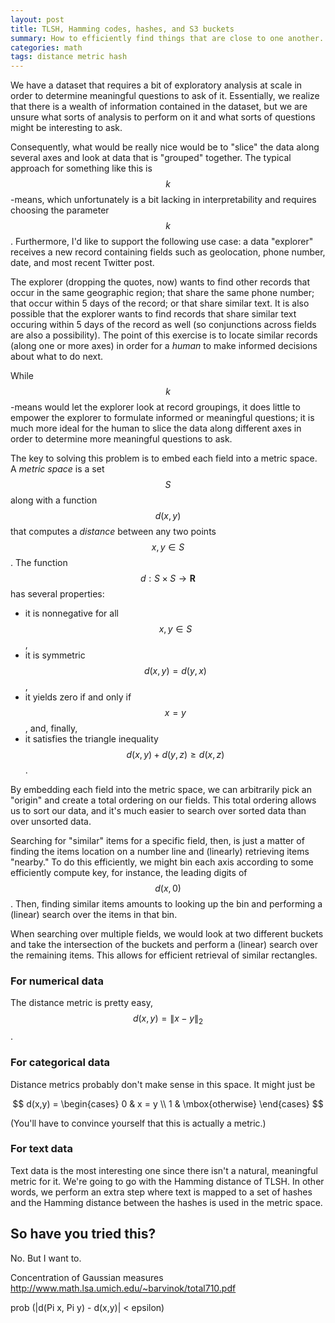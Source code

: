 ```yaml
---
layout: post
title: TLSH, Hamming codes, hashes, and S3 buckets
summary: How to efficiently find things that are close to one another.
categories: math
tags: distance metric hash
---
```


We have a dataset that requires a bit of exploratory analysis at scale in order
to determine meaningful questions to ask of it. Essentially, we realize that
there is a wealth of information contained in the dataset, but we are unsure
what sorts of analysis to perform on it and what sorts of questions might be
interesting to ask.

Consequently, what would be really nice would be to "slice" the data along
several axes and look at data that is "grouped" together. The typical
approach for something like this is $$k$$-means, which unfortunately is a bit
lacking in interpretability and requires choosing the parameter $$k$$.
Furthermore, I'd like to support the following use case: a data "explorer"
receives a new record containing fields such as geolocation, phone number,
date, and most recent Twitter post.

The explorer (dropping the quotes, now) wants to find other records that occur
in the same geographic region; that share the same phone number; that occur
within 5 days of the record; or that share similar text. It is also possible
that the explorer wants to find records that share similar text occuring
within 5 days of the record as well (so conjunctions across fields are also a
possibility). The point of this exercise is to locate similar records (along
one or more axes) in order for a *human* to make informed decisions about what
to do next.

While $$k$$-means would let the explorer look at record groupings, it does
little to empower the explorer to formulate informed or meaningful questions;
it is much more ideal for the human to slice the data along different axes in
order to determine more meaningful questions to ask.

The key to solving this problem is to embed each field into a metric space. A
*metric space* is a set $$S$$ along with a function $$d(x,y)$$ that computes a
*distance* between any two points $$x, y \in S$$. The function $$d : S \times S
\to \mathbf{R}$$ has several properties:

* it is nonnegative for all $$x, y \in S$$,
* it is symmetric $$d(x,y) = d(y,x)$$,
* it yields zero if and only if $$x = y$$, and, finally,
* it satisfies the triangle inequality $$d(x,y) + d(y,z) \geq d(x,z)$$.

By embedding each field into the metric space, we can arbitrarily pick an
"origin" and create a total ordering on our fields. This total ordering allows
us to sort our data, and it's much easier to search over sorted data than over
unsorted data.

Searching for "similar" items for a specific field, then, is just a matter of
finding the items location on a number line and (linearly) retrieving items
"nearby." To do this efficiently, we might bin each axis according to some
efficiently compute key, for instance, the leading digits of $$d(x,0)$$. Then,
finding similar items amounts to looking up the bin and performing a (linear)
search over the items in that bin.

When searching over multiple fields, we would look at two different buckets and
take the intersection of the buckets and perform a (linear) search over the
remaining items. This allows for efficient retrieval of similar rectangles.

### For numerical data
The distance metric is pretty easy, $$d(x,y) = \| x - y \|_2$$.

### For categorical data
Distance metrics probably don't make sense in this space. It might just be

$$
d(x,y) = \begin{cases}
0 & x = y \\
1 & \mbox{otherwise}
\end{cases}
$$

(You'll have to convince yourself that this is actually a metric.)

### For text data
Text data is the most interesting one since there isn't a natural, meaningful
metric for it. We're going to go with the Hamming distance of TLSH. In other
words, we perform an extra step where text is mapped to a set of hashes and the
Hamming distance between the hashes is used in the metric space.

## So have you tried this?
No. But I want to.

Concentration of Gaussian measures  http://www.math.lsa.umich.edu/~barvinok/total710.pdf

prob (|d(Pi x, Pi y) - d(x,y)| < epsilon)
